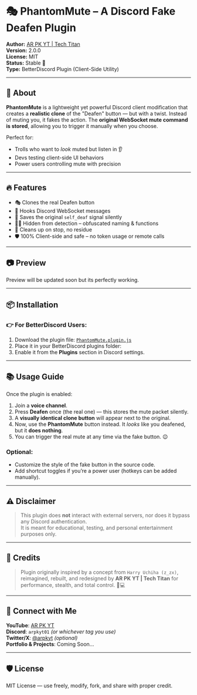 # 🎭 PhantomMute – A Discord Fake Deafen Plugin

**Author:** [AR PK YT | Tech Titan](https://github.com/arpkyt)  
**Version:** 2.0.0  
**License:** MIT  
**Status:** Stable 🚀  
**Type:** BetterDiscord Plugin (Client-Side Utility)

---

## 🧠 About

**PhantomMute** is a lightweight yet powerful Discord client modification that creates a **realistic clone** of the "Deafen" button — but with a twist. Instead of muting you, it fakes the action. The **original WebSocket mute command is stored**, allowing you to trigger it manually when you choose.

Perfect for:
- Trolls who want to *look* muted but listen in 👂
- Devs testing client-side UI behaviors
- Power users controlling mute with precision

---

## 🔥 Features

- 🎭 Clones the real Deafen button
- 🧵 Hooks Discord WebSocket messages
- 🧠 Saves the original `self_deaf` signal silently
- 🕵️‍♂️ Hidden from detection – obfuscated naming & functions
- 🧼 Cleans up on stop, no residue
- 🛡️ 100% Client-side and safe – no token usage or remote calls

---

## 📷 Preview

Preview will be updated soon but its perfectly working.

---

## 📦 Installation

### 👉 For BetterDiscord Users:

1. Download the plugin file: [`PhantomMute.plugin.js`](./FakeDefean.plugin.js)
2. Place it in your BetterDiscord plugins folder:
3. Enable it from the **Plugins** section in Discord settings.

---

## 📚 Usage Guide

Once the plugin is enabled:

1. Join a **voice channel**.
2. Press **Deafen** once (the real one) — this stores the mute packet silently.
3. A **visually identical clone button** will appear next to the original.
4. Now, use the **PhantomMute** button instead. It *looks* like you deafened, but it **does nothing**.
5. You can trigger the real mute at any time via the fake button. 😉

### Optional:
- Customize the style of the fake button in the source code.
- Add shortcut toggles if you’re a power user (hotkeys can be added manually).

---

## ⚠️ Disclaimer

> This plugin does **not** interact with external servers, nor does it bypass any Discord authentication.  
> It is meant for educational, testing, and personal entertainment purposes only.

---

## 🙌 Credits

> Plugin originally inspired by a concept from `Harry Uchiha (z_zx)`, reimagined, rebuilt, and redesigned by **AR PK YT | Tech Titan** for performance, stealth, and total control. 🧠💻

---

## 💬 Connect with Me

**YouTube**: [AR PK YT](https://youtube.com/@arpkyt)  
**Discord**: `arpkyt01` *(or whichever tag you use)*  
**Twitter/X**: [@arpkyt](https://twitter.com/arpkyt) *(optional)*  
**Portfolio & Projects**: Coming Soon...

---

## 🛡️ License

MIT License — use freely, modify, fork, and share with proper credit.


